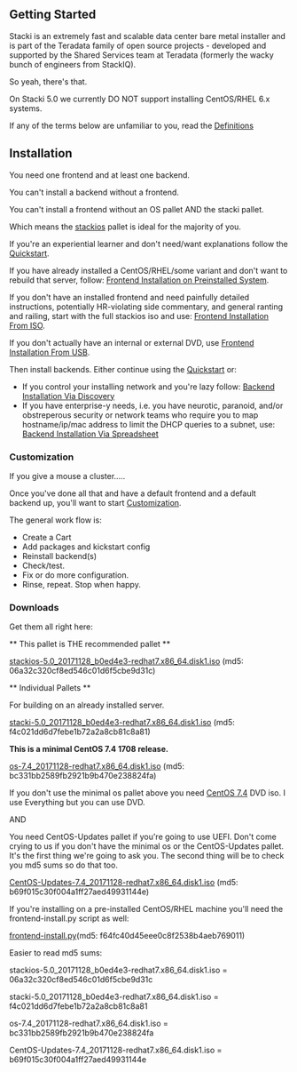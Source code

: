 ## Getting Started

Stacki is an extremely fast and scalable data center bare metal installer and is part of the Teradata family of open source projects - developed and supported by the Shared Services team at Teradata (formerly the wacky bunch of engineers from StackIQ).

So yeah, there's that.

On Stacki 5.0 we currently DO NOT support installing CentOS/RHEL 6.x systems.

If any of the terms below are unfamiliar to you, read the [Definitions](Definitions)

## Installation

You need one frontend and at least one backend.

You can't install a backend without a frontend.

You can't install a frontend without an OS pallet AND the stacki pallet.

Which means the [stackios](http://teradata-stacki.s3.amazonaws.com/release/stacki/5.x/stackios-5.0_20171128_b0ed4e3-redhat7.x86_64.disk1.iso)
pallet is ideal for the majority of you.

If you're an experiential learner and don't need/want explanations follow the [Quickstart](Quickstart).

If you have already installed a CentOS/RHEL/some variant and don't want to rebuild that server, follow: [Frontend Installation on Preinstalled System](Frontend-Installation-On-Preinstalled-Systemd).

If you don't have an installed frontend and need painfully detailed instructions, potentially HR-violating side commentary, and general ranting and railing, start with the full stackios iso and use: [Frontend Installation From ISO](Frontend-Installation-From-Iso).

If you don't actually have an internal or external DVD, use  [Frontend Installation From USB](Frontend-Installation-From-USB).

Then install backends. Either continue using the [Quickstart](Quickstart) or:

* If you control your installing network and you're lazy follow: [Backend Installation Via Discovery](Backend-Installation-Via-Discovery)
* If you have enterprise-y needs, i.e. you have neurotic, paranoid, and/or obstreperous security or network teams who require you to map hostname/ip/mac address to limit the DHCP queries to a subnet, use: [Backend Installation Via Spreadsheet](Backend-Installation-Via-Spreadsheet)

### Customization

If you give a mouse a cluster.....

Once you've done all that and have a default frontend and a default backend up, you'll want to start [Customization](Customization).

The general work flow is:

* Create a Cart
* Add packages and kickstart config
* Reinstall backend(s)
* Check/test.
* Fix or do more configuration.
* Rinse, repeat. Stop when happy.

### Downloads
Get them all right here:

** This pallet is THE recommended pallet **

[stackios-5.0_20171128_b0ed4e3-redhat7.x86_64.disk1.iso](http://teradata-stacki.s3.amazonaws.com/release/stacki/5.x/stackios-5.0_20171128_b0ed4e3-redhat7.x86_64.disk1.iso) (md5: 06a32c320cf8ed546c01d6f5cbe9d31c)

** Individual Pallets **

For building on an already installed server.

[stacki-5.0_20171128_b0ed4e3-redhat7.x86_64.disk1.iso](http://teradata-stacki.s3.amazonaws.com/release/stacki/5.x/stacki-5.0_20171128_b0ed4e3-redhat7.x86_64.disk1.iso) (md5: f4c021dd6d7febe1b72a2a8cb81c8a81)

**This is a minimal CentOS 7.4 1708 release.**

[os-7.4_20171128-redhat7.x86_64.disk1.iso](http://teradata-stacki.s3.amazonaws.com/release/stacki/5.x/os-7.4_20171128-redhat7.x86_64.disk1.iso) (md5: bc331bb2589fb2921b9b470e238824fa)

If you don't use the minimal os pallet above you need [CentOS 7.4](https://www.centos.org/download/mirrors/) DVD iso. I use Everything but you can use DVD.

AND

You need CentOS-Updates pallet if you're going to use UEFI. Don't come crying to us if you don't have the minimal os or the CentOS-Updates pallet. It's the first thing we're going to ask you. The second thing will be to check you md5 sums so do that too.

[CentOS-Updates-7.4_20171128-redhat7.x86_64.disk1.iso](http://teradata-stacki.s3.amazonaws.com/release/stacki/5.x/CentOS-Updates-7.4_20171128-redhat7.x86_64.disk1.iso) (md5: b69f015c30f004a1ff27aed49931144e)

If you're installing on a pre-installed CentOS/RHEL machine you'll need the frontend-install.py script as well:

[frontend-install.py](http://teradata-stacki.s3.amazonaws.com/release/stacki/5.x/frontend-install.py)(md5: f64fc40d45eee0c8f2538b4aeb769011)

Easier to read md5 sums:

stackios-5.0_20171128_b0ed4e3-redhat7.x86_64.disk1.iso = 06a32c320cf8ed546c01d6f5cbe9d31c

stacki-5.0_20171128_b0ed4e3-redhat7.x86_64.disk1.iso = f4c021dd6d7febe1b72a2a8cb81c8a81

os-7.4_20171128-redhat7.x86_64.disk1.iso = bc331bb2589fb2921b9b470e238824fa

CentOS-Updates-7.4_20171128-redhat7.x86_64.disk1.iso = b69f015c30f004a1ff27aed49931144e
